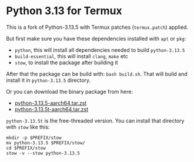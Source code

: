 # Python 3.13 for Termux

This is a fork of Python-3.13.5 with Termux patches (`termux.patch`) applied.

But first make sure you have these dependencies installed with `apt` or `pkg`:

 - `python`, this will install all dependencies needed to build `python-3.13.5`
 - `build-essential`, this will install `clang`, `make` etc
 - `stow`, to install the package after building it

After that the package can be build with: `bash build.sh`. That will build and install it in `python-3.13.5` directory.

Or you can download the binary package from here:

 - [python-3.13.5-aarch64.tar.zst](https://public.8018985.xyz/python-3.13.5-aarch64.tar.zst)
 - [python-3.13.5t-aarch64.tar.zst](https://public.8018985.xyz/python-3.13.5t-aarch64.tar.zst)

`python-3.13.5t` is the free-threaded version. You can install that directory with `stow` like this:

```
mkdir -p $PREFIX/stow
mv python-3.13.5 $PREFIX/stow/
cd $PREFIX/stow
stow -v --stow python-3.13.5
```
